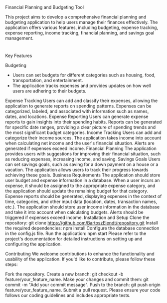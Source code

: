Financial Planning and Budgeting Tool

This project aims to develop a comprehensive financial planning and budgeting application to help users manage their finances effectively. The application offers various features, including budgeting, expense tracking, expense reporting, income tracking, financial planning, and savings goal management.
#
Key Features

Budgeting
- Users can set budgets for different categories such as housing, food, transportation, and entertainment.
- The application tracks expenses and provides updates on how well users are adhering to their budgets.

Expense Tracking
Users can add and classify their expenses, allowing the application to generate reports on spending patterns.
Expenses can be categorized, labeled, and associated with information such as names, dates, and locations.
Expense Reporting
Users can generate expense reports to gain insights into their spending habits.
Reports can be generated for specific date ranges, providing a clear picture of spending trends and the most significant budget categories.
Income Tracking
Users can add and categorize their income sources.
The application takes income into account when calculating net income and the user's financial situation.
Alerts are generated if expenses exceed income.
Financial Planning
The application provides users with suggestions for improving their financial situation, such as reducing expenses, increasing income, and saving.
Savings Goals
Users can set savings goals, such as saving for a down payment on a house or a vacation.
The application allows users to track their progress towards achieving these goals.
Business Requirements
The application should store user budget and expense information in a database.
When a user incurs an expense, it should be assigned to the appropriate expense category, and the application should update the remaining budget for that category.
Expense reports should be generated, displaying expenses in the context of time, categories, and other input data (location, dates, transaction names, etc.).
The application should store user income information in the database and take it into account when calculating budgets.
Alerts should be triggered if expenses exceed income.
Installation and Setup
Clone the repository: git clone https://github.com/BartoszElendt/repository.git
Install the required dependencies: npm install
Configure the database connection in the config.js file.
Run the application: npm start
Please refer to the project's documentation for detailed instructions on setting up and configuring the application.

Contributing
We welcome contributions to enhance the functionality and usability of the application. If you'd like to contribute, please follow these steps:

Fork the repository.
Create a new branch: git checkout -b feature/your_feature_name.
Make your changes and commit them: git commit -m "Add your commit message".
Push to the branch: git push origin feature/your_feature_name.
Submit a pull request.
Please ensure your code follows our coding guidelines and includes appropriate tests.
